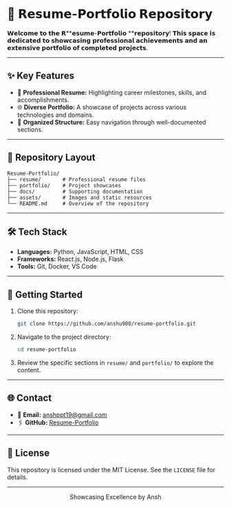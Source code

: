 # 📝 𝗥𝗲𝘀𝘂𝗺𝗲-𝗣𝗼𝗿𝘁𝗳𝗼𝗹𝗶𝗼 𝗥𝗲𝗽𝗼𝘀𝗶𝘁𝗼𝗿𝘆

𝗪𝗲𝗹𝗰𝗼𝗺𝗲 𝘁𝗼 𝘁𝗵𝗲 𝗥**𝗲𝘀𝘂𝗺𝗲-𝗣𝗼𝗿𝘁𝗳𝗼𝗹𝗶𝗼 **𝗿𝗲𝗽𝗼𝘀𝗶𝘁𝗼𝗿𝘆! 𝗧𝗵𝗶𝘀 𝘀𝗽𝗮𝗰𝗲 𝗶𝘀 𝗱𝗲𝗱𝗶𝗰𝗮𝘁𝗲𝗱 𝘁𝗼 𝘀𝗵𝗼𝘄𝗰𝗮𝘀𝗶𝗻𝗴 𝗽𝗿𝗼𝗳𝗲𝘀𝘀𝗶𝗼𝗻𝗮𝗹 𝗮𝗰𝗵𝗶𝗲𝘃𝗲𝗺𝗲𝗻𝘁𝘀 𝗮𝗻𝗱 𝗮𝗻 𝗲𝘅𝘁𝗲𝗻𝘀𝗶𝘃𝗲 𝗽𝗼𝗿𝘁𝗳𝗼𝗹𝗶𝗼 𝗼𝗳 𝗰𝗼𝗺𝗽𝗹𝗲𝘁𝗲𝗱 𝗽𝗿𝗼𝗷𝗲𝗰𝘁𝘀.

---

## ✨ Key Features

- 🌟 **Professional Resume:** Highlighting career milestones, skills, and accomplishments.
- 🌐 **Diverse Portfolio:** A showcase of projects across various technologies and domains.
- 📂 **Organized Structure:** Easy navigation through well-documented sections.

---

## 📂 Repository Layout

```plaintext
Resume-Portfolio/
├── resume/       # Professional resume files
├── portfolio/    # Project showcases
├── docs/         # Supporting documentation
├── assets/       # Images and static resources
└── README.md     # Overview of the repository
```

---

## 🛠️ Tech Stack

- **Languages:** Python, JavaScript, HTML, CSS
- **Frameworks:** React.js, Node.js, Flask
- **Tools:** Git, Docker, VS Code

---

## 🚧 Getting Started

1. Clone this repository:
   ```bash
   git clone https://github.com/anshu908/resume-portfolio.git
   ```
2. Navigate to the project directory:
   ```bash
   cd resume-portfolio
   ```
3. Review the specific sections in `resume/` and `portfolio/` to explore the content.

---

## 🌐 Contact

- 📧 **Email:** anshppt19@gmail.com
- 🖇️ **GitHub:** [Resume-Portfolio](https://storied-crepe-777e78.netlify.app/)

---

## 📜 License

This repository is licensed under the MIT License. See the `LICENSE` file for details.

---

<div align="center">
  <p>Showcasing Excellence by Ansh</p>
</div>
